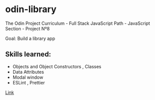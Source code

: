 # odin-library

The Odin Project Curriculum - Full Stack JavaScript Path - JavaScript Section - Project Nº8

Goal: Build a library app

## Skills learned:

-   Objects and Object Constructors , Classes
-   Data Attributes
-   Modal window
-   ESLint , Prettier

[Link](https://stanimirkosev.github.io/odin-library/)
